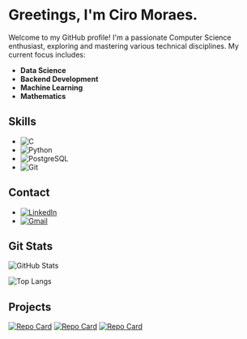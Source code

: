 # Greetings, I'm Ciro Moraes.

Welcome to my GitHub profile! I'm a passionate Computer Science enthusiast, exploring and mastering various technical disciplines. My current focus includes:

- **Data Science**
- **Backend Development**
- **Machine Learning**
- **Mathematics**

## Skills
* ![C](https://img.shields.io/badge/C-008000?style=for-the-badge&logo=c)
* ![Python](https://img.shields.io/badge/Python-008000?style=for-the-badge&logo=python)
* ![PostgreSQL](https://img.shields.io/badge/PostgreSQL-008000?style=for-the-badge&logo=postgresql&logoColor=white)
* ![Git](https://img.shields.io/badge/Git-008000?style=for-the-badge&logo=git)

## Contact
* [![LinkedIn](https://img.shields.io/badge/LinkedIn-008000?style=for-the-badge&logo=linkedin&logoColor=white)](https://www.linkedin.com/in/ciromoraesr/)<br>
* [![Gmail](https://img.shields.io/badge/Gmail-008000?style=for-the-badge&logo=gmail&logoColor=red)](mailto:ciromoraes.r@gmail.com)



## Git Stats

![GitHub Stats](https://github-readme-stats.vercel.app/api?username=ciromoraesr&theme=calm&bg_color=191970&border_color=4682B4&show_icons=true&icon_color=87CEEB&title_color=F1FAEE&text_color=F1FAEE)

![Top Langs](https://github-readme-stats-git-masterrstaa-rickstaa.vercel.app/api/top-langs/?username=ciromoraesr&layout=compact&theme=calm&bg_color=191970&border_color=4682B4&show_icons=true&icon_color=87CEEB&title_color=F1FAEE&text_color=F1FAEE)

## Projects 

[![Repo Card](https://github-readme-stats.vercel.app/api/pin/?username=ciromoraesr&repo=ProjetoAnaliseAcidentes&theme=calm&bg_color=191970&border_color=4682B4&show_icons=true&icon_color=87CEEB&title_color=F1FAEE&text_color=F1FAEE)](https://github.com/ciromoraesr/ProjetoAnaliseAcidentes)
[![Repo Card](https://github-readme-stats.vercel.app/api/pin/?username=ciromoraesr&repo=projeto1PC1&theme=calm&bg_color=191970&border_color=4682B4&show_icons=true&icon_color=87CEEB&title_color=F1FAEE&text_color=F1FAEE)](https://github.com/ciromoraesr/projeto1PC1)
[![Repo Card](https://github-readme-stats.vercel.app/api/pin/?username=ciromoraesr&repo=Projeto2PC1&theme=calm&bg_color=191970&border_color=4682B4&show_icons=true&icon_color=87CEEB&title_color=F1FAEE&text_color=F1FAEE)](https://github.com/ciromoraesr/Projeto2PC1)

